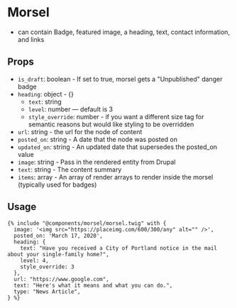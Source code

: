 # Morsel

<ul>
  <li>can contain Badge, featured image, a heading, text, contact information, and links</li>
</ul>

## Props

- `is_draft`: boolean - If set to true, morsel gets a "Unpublished" danger badge
- `heading`: object - {} 
    - `text`: string
    - `level`: number — default is 3
    - `style_override`: number - if you want a different size tag for semantic reasons but would like styling to be overridden
- `url`: string - the url for the node of content
- `posted_on`: string - A date that the node was posted on
- `updated_on`: string - An updated date that supersedes the posted_on value
- `image`: string - Pass in the rendered entity from Drupal
- `text`: string - The content summary
- `items`: array - An array of render arrays to render inside the morsel (typically used for badges)

## Usage

```twig
{% include "@components/morsel/morsel.twig" with {
  image: '<img src="https://placeimg.com/600/300/any" alt="" />',
  posted_on: 'March 17, 2020',
  heading: {
    text: "Have you received a City of Portland notice in the mail about your single-family home?",
    level: 4,
    style_override: 3
  },
  url: "https://www.google.com",
  text: "Here's what it means and what you can do.",
  type: "News Article",
} %}
```
